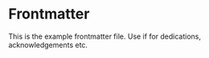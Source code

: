 Frontmatter
===========

This is the example frontmatter file. Use if for dedications, acknowledgements etc.
